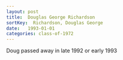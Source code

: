 ```yaml
---
layout: post
title:  Douglas George Richardson
sortKey:  Richardson, Douglas George
date:   1993-01-01
categories: class-of-1972
---
```

Doug passed away in late 1992 or early 1993
